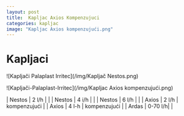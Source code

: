 ```yaml
---
layout: post
title:  Kapljac Axios Kompenzujuci
categories: kapljac
image: "Kapljac Axios kompenzujući.png"
---
```


# Kapljaci

![Kapljači Palaplast Irritec](/img/Kapljač Nestos.png)

![Kapljači-Palaplast-Irritec](/img/Kapljac Axios kompenzujući.png)

| Nestos       | 2 l/h   |              |
| Nestos       | 4 i/h   |              |
| Nestos       | 6 l/h   |              |
| Axios        | 2 l/h   | kompenzujući |
| Axios        | 4 l-h   | kompenzujući |
| Ardas        | 0-70 l/h|              |


